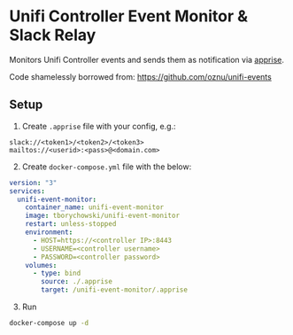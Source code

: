 # Unifi Controller Event Monitor & Slack Relay
Monitors Unifi Controller events and sends them as notification via [apprise](https://github.com/caronc/apprise).

Code shamelessly borrowed from: https://github.com/oznu/unifi-events

## Setup
1. Create `.apprise` file with your config, e.g.:
```
slack://<token1>/<token2>/<token3>
mailtos://<userid>:<pass>@<domain.com>
```

2. Create `docker-compose.yml` file with the below:
```yml
version: "3"
services:
  unifi-event-monitor:
    container_name: unifi-event-monitor
    image: tborychowski/unifi-event-monitor
    restart: unless-stopped
	environment:
      - HOST=https://<controller IP>:8443
      - USERNAME=<controller username>
	  - PASSWORD=<controller password>
    volumes:
      - type: bind
        source: ./.apprise
        target: /unifi-event-monitor/.apprise
```

3. Run
```sh
docker-compose up -d
```
